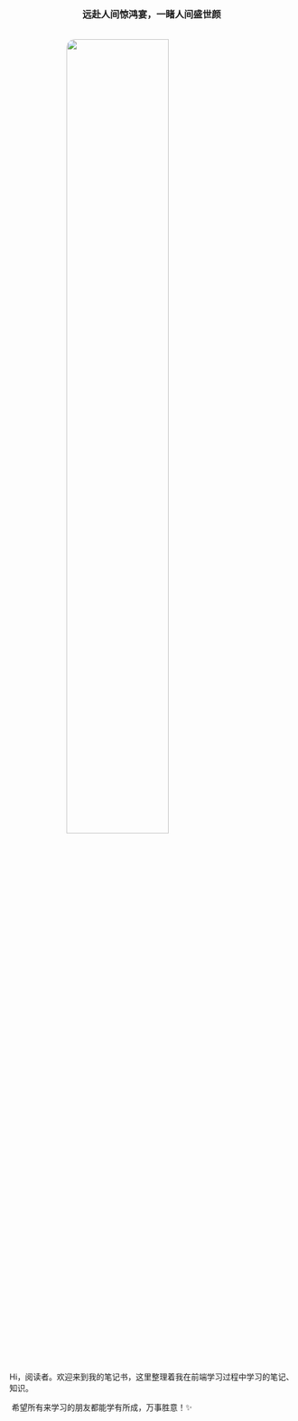<h3 align="center">远赴人间惊鸿宴，一睹人间盛世颜</h3><br/>

<img style="width:60%;margin:auto;border-radius:15px;display:block" src="https://xiaweixuan.github.io/MY/brillustration.jpg"/>

​		Hi，阅读者。欢迎来到我的笔记书，这里整理着我在前端学习过程中学习的笔记、知识。

​		希望所有来学习的朋友都能学有所成，万事胜意！:sparkles:

